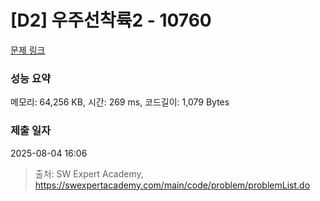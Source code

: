 # [D2] 우주선착륙2 - 10760 

[문제 링크](https://swexpertacademy.com/main/code/problem/problemDetail.do?contestProbId=AXSHJueab1oDFAQT) 

### 성능 요약

메모리: 64,256 KB, 시간: 269 ms, 코드길이: 1,079 Bytes

### 제출 일자

2025-08-04 16:06



> 출처: SW Expert Academy, https://swexpertacademy.com/main/code/problem/problemList.do